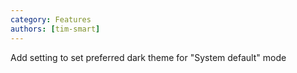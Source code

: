 ```yaml
---
category: Features
authors: [tim-smart]
---
```


Add setting to set preferred dark theme for "System default" mode
